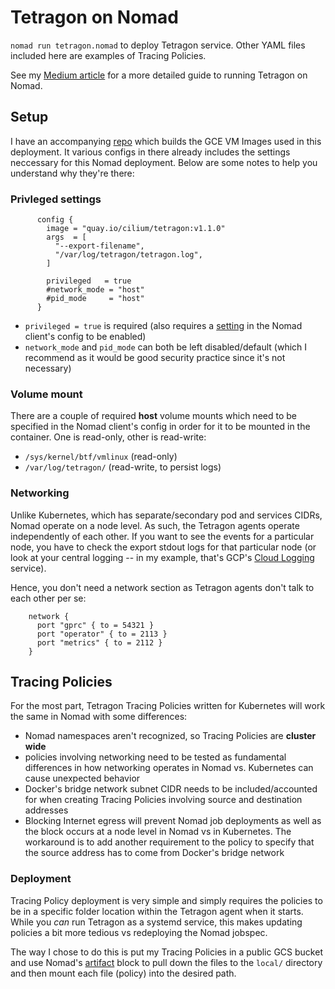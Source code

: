 # Tetragon on Nomad
`nomad run tetragon.nomad` to deploy Tetragon service.  Other YAML files included here are examples of Tracing Policies. 

See my [Medium article](https://medium.com/@glen.yu/can-you-run-tetragon-on-hashicorp-nomad-part-1-8d51b2d23ee3) for a more detailed guide to running Tetragon on Nomad.


## Setup
I have an accompanying [repo](https://github.com/Neutrollized/packer-gcp-with-githubactions) which builds the GCE VM Images used in this deployment.  It various configs in there already includes the settings neccessary for this Nomad deployment.  Below are some notes to help you understand why they're there:

### Privleged settings
```
      config {
        image = "quay.io/cilium/tetragon:v1.1.0"
        args  = [
          "--export-filename",
          "/var/log/tetragon/tetragon.log",
        ]

        privileged   = true
        #network_mode = "host"
        #pid_mode     = "host" 
      }
```
- `privileged = true` is required (also requires a [setting](https://developer.hashicorp.com/nomad/tutorials/stateful-workloads/stateful-workloads-csi-volumes?in=nomad%2Fstateful-workloads#enable-privileged-docker-jobs) in the Nomad client's config to be enabled)
- `network_mode` and `pid_mode` can both be left disabled/default (which I recommend as it would be good security practice since it's not necessary)

### Volume mount
There are a couple of required **host** volume mounts which need to be specified in the Nomad client's config in order for it to be mounted in the container.  One is read-only, other is read-write:

- `/sys/kernel/btf/vmlinux` (read-only)
- `/var/log/tetragon/` (read-write, to persist logs)


### Networking
Unlike Kubernetes, which has separate/secondary pod and services CIDRs, Nomad operate on a node level.  As such, the Tetragon agents operate independently of each other.  If you want to see the events for a particular node, you have to check the export stdout logs for that particular node (or look at your central logging -- in my example, that's GCP's [Cloud Logging](https://cloud.google.com/logging) service).

Hence, you don't need a network section as Tetragon agents don't talk to each other per se:
```
    network {
      port "gprc" { to = 54321 }
      port "operator" { to = 2113 }
      port "metrics" { to = 2112 }
    }
```


## Tracing Policies
For the most part, Tetragon Tracing Policies written for Kubernetes will work the same in Nomad with some differences:
- Nomad namespaces aren't recognized, so Tracing Policies are **cluster wide**
- policies involving networking need to be tested as fundamental differences in how networking operates in Nomad vs. Kubernetes can cause unexpected behavior
- Docker's bridge network subnet CIDR needs to be included/accounted for when creating Tracing Policies involving source and destination addresses 
- Blocking Internet egress will prevent Nomad job deployments as well as the block occurs at a node level in Nomad vs in Kubernetes.  The workaround is to add another requirement to the policy to specify that the source address has to come from Docker's bridge network

### Deployment
Tracing Policy deployment is very simple and simply requires the policies to be in a specific folder location within the Tetragon agent when it starts.  While you *can* run Tetragon as a systemd service, this makes updating policies a bit more tedious vs redeploying the Nomad jobspec.

The way I chose to do this is put my Tracing Policies in a public GCS bucket and use Nomad's [artifact](https://developer.hashicorp.com/nomad/docs/job-specification/artifact) block to pull down the files to the `local/` directory and then mount each file (policy) into the desired path. 
